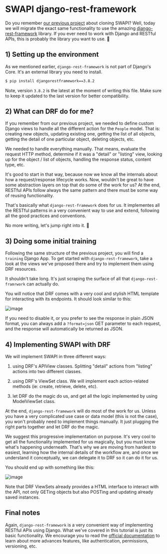 # SWAPI django-rest-framework

Do you remember [our previous project](https://github.com/rmotr-curriculum/wdc-class-5-swapi-clone) about cloning SWAPI? Well, today we will migrate the exact same functionality to use the amazing [django-rest-framework](http://www.django-rest-framework.org/) library. If you ever need to work with Django and RESTful APIs, this is probably the library you want to use. 💪

## 1) Setting up the environment

As we mentioned earlier, `django-rest-framework` is not part of Django's Core. It's an external library you need to install.

```bash
$ pip install djangorestframework==3.8.2
```

Note, version `3.8.2` is the latest at the moment of writing this file. Make sure to keep it updated to the last version for better compatibility.

## 2) What can DRF do for me?

If you remember from our previous project, we needed to define custom Django views to handle all the different action for the `People` model. That is: creating new objects, updating existing one, getting the list of all objects, getting the detail of one particular object, deleting objects, etc.

We needed to handle everything manually. That means, evaluate the request HTTP method, determine if it was a "detail" or "listing" view, looking up for the object / list of objects, handling the response status, content type, etc.

It's good to start in that way, because now we know all the internals about how a request/response lifecycle works. Now, wouldn't be great to have some abstraction layers on top that do some of the work for us? At the end, RESTful APIs follow always the same pattern and there must be some way of reusing functionality.

That's basically what `django-rest-framework` does for us. It implementes all the RESTful patterns in a very convenient way to use and extend, following all the good practices and conventions.

No more writing, let's jump right into it. 🙌

## 3) Doing some initial training

Following the same structure of the previous project, you will find a `training` Django App. To get started with `django-rest-framework`, take a look at the views we've proposed there and try to implement them using DRF resources.

It shouldn't take long. It's just scraping the surface of all that `django-rest-framrwork` can actually do.

You will notice that DRF comes with a very cool and stylish HTML template for interacting with its endpoints. It should look similar to this:

![image](https://user-images.githubusercontent.com/1155573/38947349-c455f4ca-4312-11e8-8f77-b444654f8560.png)

If you need to disable it, or you prefer to see the response in plain JSON format, you can always add a `?format=json` GET parameter to each request, and the response will automatically be returned as JSON.

## 4) Implementing SWAPI with DRF

We will implement SWAPI in three different ways:
1. using DRF's APIView classes. Splitting "detail" actions from "listing" actions into two different classes.

2. using DRF's ViewSet class. We will implement each action-related methods (ie: create, retrieve, delete, etc).

3. let DRF do the magic do us, and get all the logic implemented by using ModelViewSet class.

At the end, `django-rest-framework` will do most of the work for us. Unless you have a very complicated use case or data model (this is not the case), you won't probably need to implement things manually. It just plugging the right parts together and let DRF do the magic.

We suggest this progressive implementation on purpose. It's very cool to get all the functionality implemented for us magically, but you must know what's happening underneath. That's why we are moving from hardest to easiest, learning how the internal details of the workflow are, and once we understand it conceptually, we can delegate it to DRF so it can do it for us.

You should end up with something like this:

![image](https://user-images.githubusercontent.com/1155573/38947959-a8a08af4-4314-11e8-85b7-faf3a7aee76b.png)

Note that DRF ViewSets already provides a HTML interface to interact with the API, not only GETing objects but also POSTing and updating already saved instances.

## Final notes

Again, `django-rest-framework` is a very convenient way of implementing RESTful APIs using Django. What we've covered in this tutorial is just its basic functionality. We encourage you to read the [official documentation](http://www.django-rest-framework.org/#api-guide) to learn about more advances features, like authentication, permissions, versioning, etc.

